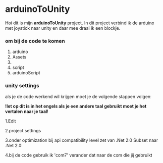 # arduinoToUnity
Hoi dit is mijn **arduinoToUnity** project.
In dit project verbind ik de arduino met joystick naar unity en daar mee draai ik een blockje.
### om bij de code te komen
1. arduino
2. Assets
3. 
4. script 
5. arduinoScript
  
### unity settings
als je de code werkend wil krijgen moet je de volgende stappen volgen:

**!let op dit is in het engels als je een andere taal gebruikt moet je het vertalen naar je taal!**

1.Edit

2.project settings

3.onder optimization bij api compatibility level zet van .Net 2.0 Subset naar .Net 2.0

4.bij de code gebruik ik 'com7' verander dat naar de com die jij gebruikt

  
